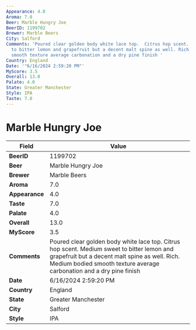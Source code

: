 ```yaml
---
Appearance: 4.0
Aroma: 7.0
Beer: Marble Hungry Joe
BeerID: 1199702
Brewer: Marble Beers
City: Salford
Comments: 'Poured clear golden body white lace top.  Citrus hop scent. Medium sweet
  to bitter lemon and grapefruit but a decent malt spine as well. Rich. Medium bodied
  smooth texture average carbonation and a dry pine finish '
Country: England
Date: '"6/16/2024 2:59:20 PM"'
MyScore: 3.5
Overall: 13.0
Palate: 4.0
State: Greater Manchester
Style: IPA
Taste: 7.0
---
```


# Marble Hungry Joe

| Field         | Value |
|---------------|-------|
| **BeerID** | 1199702 |
| **Beer** | Marble Hungry Joe |
| **Brewer** | Marble Beers |
| **Aroma** | 7.0 |
| **Appearance** | 4.0 |
| **Taste** | 7.0 |
| **Palate** | 4.0 |
| **Overall** | 13.0 |
| **MyScore** | 3.5 |
| **Comments** | Poured clear golden body white lace top.  Citrus hop scent. Medium sweet to bitter lemon and grapefruit but a decent malt spine as well. Rich. Medium bodied smooth texture average carbonation and a dry pine finish  |
| **Date** | 6/16/2024 2:59:20 PM |
| **Country** | England |
| **State** | Greater Manchester |
| **City** | Salford |
| **Style** | IPA |
